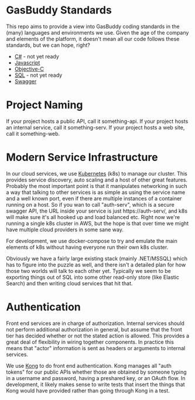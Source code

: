 GasBuddy Standards
==================
This repo aims to provide a view into GasBuddy coding standards in the (many) languages and environments we use.
Given the age of the company and elements of the platform, it doesn't mean all our code follows these standards,
but we can hope, right?

- [C#](csharp/README.md) - not yet ready
- [Javascript](js/README.md)
- [Objective-C](objective-c/README.md)
- [SQL](sql/README.md) - not yet ready
- [Swagger](swagger/README.md)

Project Naming
==============
If your project hosts a public API, call it something-api.
If your project hosts an internal service, call it something-serv.
If your project hosts a web site, call it something-web.

Modern Service Infrastructure
=============================
In our cloud services, we use [Kubernetes](http://kubernetes.io) (k8s) to manage our cluster. This provides service
discovery, auto scaling and a host of other great features. Probably the most important point is that it manipulates
networking in such a way that talking to other services is as simple as using the service name and a well known port,
even if there are multiple instances of a container running on a host. So if you wan to call "auth-serv", which is a
secure swagger API, the URL inside your service is just https://auth-serv/, and k8s will make sure it's all hooked up
and load balanced etc. Right now we're running a single k8s cluster in AWS, but the hope is that over time we might
have multiple cloud providers in some sane way.

For development, we use docker-compose to try and emulate the main elements of k8s without having everyone
run their own k8s cluster.

Obviously we have a fairly large existing stack (mainly .NET/MSSQL) which has to figure into the puzzle as well,
and there isn't a detailed plan for how those two worlds will talk to each other yet. Typically we seem to be exporting
things out of SQL into some other read-only store (like Elastic Search) and then writing cloud services that hit that.

Authentication
==============
Front end services are in charge of authorization. Internal services should not perform additional authorization in general,
but assume that the front tier has decided whether or not the stated action is allowed. This provides a great deal of flexibility
in wiring together components. In practice this means that "actor" information is sent as headers or arguments to internal
services.

We use [Kong](https://getkong.org/) to do front end authentication. Kong manages all "auth tokens" for our public APIs whether
those are obtained by someone typing in a username and password, having a preshared key, or an OAuth flow. In development,
it likely makes sense to write tests that insert the things that Kong would have provided rather than going through Kong
in a test.